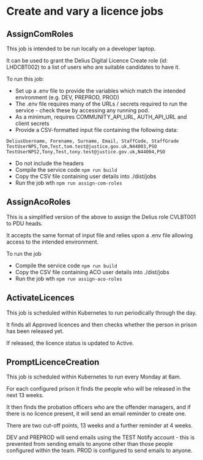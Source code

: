 # Create and vary a licence jobs

## AssignComRoles

This job is intended to be run locally on a developer laptop.

It can be used to grant the Delius Digital Licence Create role (id: LHDCBT002) to a list of users who are
suitable candidates to have it.

To run this job:

* Set up a .env file to provide the variables which match the intended environment (e.g. DEV, PREPROD, PROD)
* The .env file requires many of the URLs / secrets required to run the service - check these by accessing any running pod.
* As a minimum, requires COMMUNITY_API_URL, AUTH_API_URL and client secrets
* Provide a CSV-formatted input file containing the following data:
```angular2html
DeliusUsername, Forename, Surname, Email, StaffCode, StaffGrade
TestUserNPS,Tom,Test,tom.test@justice.gov.uk,N44003,PSO
TestUserNPS2,Tony,Test,tony.test@justice.gov.uk,N44004,PSO
```
* Do not include the headers
* Compile the service code `npm run build`
* Copy the CSV file containing user details into ./dist/jobs
* Run the job wth `npm run assign-com-roles`

## AssignAcoRoles

This is a simplified version of the above to assign the Delius role CVLBT001 to PDU heads.

It accepts the same format of input file and relies upon a .env file allowing access to the intended environment.

To run the job

* Compile the service code `npm run build`
* Copy the CSV file containing ACO user details into ./dist/jobs
* Run the job wth `npm run assign-aco-roles`


## ActivateLicences

This job is scheduled within Kubernetes to run periodically through the day.

It finds all Approved licences and then checks whether the person in prison has been released yet.

If released, the licence status is updated to Active.

## PromptLicenceCreation

This job is scheduled within Kubernetes to run every Monday at 6am.

For each configured prison it finds the people who will be released in the next 13 weeks.

It then finds the probation officers who are the offender managers, and if there is no 
licence present, it will send an email reminder to create one.

There are two cut-off points, 13 weeks and a further reminder at 4 weeks.

DEV and PREPROD will send emails using the TEST Notify account - this is prevented from sending 
emails to anyone other than those people configured within the team. PROD is configured to send
emails to anyone.